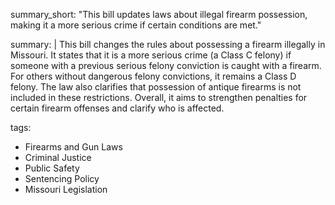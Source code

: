 summary_short: "This bill updates laws about illegal firearm possession, making it a more serious crime if certain conditions are met."

summary: |
  This bill changes the rules about possessing a firearm illegally in Missouri. It states that it is a more serious crime (a Class C felony) if someone with a previous serious felony conviction is caught with a firearm. For others without dangerous felony convictions, it remains a Class D felony. The law also clarifies that possession of antique firearms is not included in these restrictions. Overall, it aims to strengthen penalties for certain firearm offenses and clarify who is affected.

tags:
  - Firearms and Gun Laws
  - Criminal Justice
  - Public Safety
  - Sentencing Policy
  - Missouri Legislation
